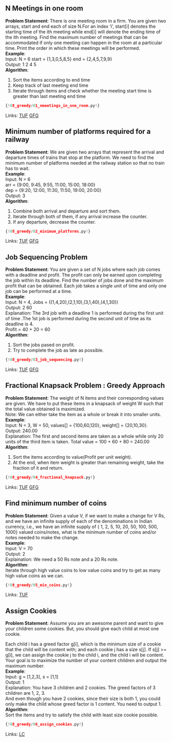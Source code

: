 ## N Meetings in one room

**Problem Statement**:  There is one meeting room in a firm. You are given two arrays, start and end each of size N.For an index ‘i’, start[i] denotes the starting time of the ith meeting while end[i]  will denote the ending time of the ith meeting. Find the maximum number of meetings that can be accommodated if only one meeting can happen in the room at a  particular time. Print the order in which these meetings will be performed.<br>
**Example**:  
Input:  N = 6  start = {1,3,0,5,8,5}  end = {2,4,5,7,9,9}  
Output: 1 2 4 5<br>
**Algorithm**:<br>
1. Sort the items according to end time  
2. Keep track of last meeting end time<br>
2. Iterate through items and check whether the meeting start time is greater than last meeting end time<br>

```py
{!08_greedy/01_nmeetings_in_one_room.py!}
```

Links: [TUF](https://takeuforward.org/data-structure/n-meetings-in-one-room/) [GFG](https://www.geeksforgeeks.org/problems/n-meetings-in-one-room-1587115620/1)<br>


## Minimum number of platforms required for a railway

**Problem Statement**: We are given two arrays that represent the arrival and departure times of trains that stop at the platform. We need to find the minimum number of platforms needed at the railway station so that no train has to wait.  
**Example**:  
Input:  N = 6  
arr = {9:00, 9:45, 9:55, 11:00, 15:00, 18:00}  
dep = {9:20, 12:00, 11:30, 11:50, 19:00, 20:00}  
Output: 3  
**Algorithm**:  
1. Combine both arrival and departure and sort them.  
2. Iterate through both of them, if any arrival increase the counter.  
3. If any departure, decrease the counter.  

```py
{!08_greedy/02_minimum_platforms.py!}
```

Links: [TUF](https://takeuforward.org/data-structure/minimum-number-of-platforms-required-for-a-railway/) [GFG](https://www.geeksforgeeks.org/problems/minimum-platforms-1587115620/1)<br>

## Job Sequencing Problem

**Problem Statement**: You are given a set of N jobs where each job comes with a deadline and profit. The profit can only be earned upon completing the job within its deadline. Find the number of jobs done and the maximum profit that can be obtained. Each job takes a single unit of time and only one job can be performed at a time.  
**Example**:  
Input:  N = 4, Jobs = {(1,4,20),(2,1,10),(3,1,40),(4,1,30)}   
Output: 2 60  
Explanation: The 3rd job with a deadline 1 is performed during the first unit of time .The 1st job is performed during the second unit of time as its deadline is 4.  
Profit = 40 + 20 = 60  
**Algorithm**:  
1. Sort the jobs pased on profit.  
2. Try to complete the job as late as possible.

```py
{!08_greedy/03_job_sequencing.py!}
```

Links: [TUF](https://takeuforward.org/data-structure/job-sequencing-problem/) [GFG](https://www.geeksforgeeks.org/problems/job-sequencing-problem-1587115620/1)<br>

## Fractional Knapsack Problem : Greedy Approach

**Problem Statement**: The weight of N items and their corresponding values are given. We have to put these items in a knapsack of weight W such that the total value obtained is maximized.  
Note: We can either take the item as a whole or break it into smaller units.    
**Example**:  
Input:  N = 3, W = 50, values[] = {100,60,120}, weight[] = {20,10,30}.  
Output: 240.00  
Explanation: The first and second items  are taken as a whole  while only 20 units of the third item is taken. Total value = 100 + 60 + 80 = 240.00  
**Algorithm**:  
1. Sort the items according to value(Profit per unit weight).  
2. At the end, when item weight is greater than remaining weight, take the fraction of it and return.  

```py
{!08_greedy/04_fractional_knapsack.py!}
```

Links: [TUF](https://takeuforward.org/data-structure/fractional-knapsack-problem-greedy-approach/) [GFG](https://www.geeksforgeeks.org/problems/fractional-knapsack-1587115620/1)<br>

## Find minimum number of coins

**Problem Statement**: Given a value V, if we want to make a change for V Rs, and we have an infinite supply of each of the denominations in Indian currency, i.e., we have an infinite supply of { 1, 2, 5, 10, 20, 50, 100, 500, 1000} valued coins/notes, what is the minimum number of coins and/or notes needed to make the change.     
**Example**:  
Input: V = 70  
Output: 2  
Explaination: We need a 50 Rs note and a 20 Rs note.  
**Algorithm**:  
Iterate through high value coins to low value coins and try to get as many high value coins as we can.    

```py
{!08_greedy/05_min_coins.py!}
```

Links: [TUF](https://takeuforward.org/data-structure/find-minimum-number-of-coins/)<br>

## Assign Cookies

**Problem Statement**: Assume you are an awesome parent and want to give your children some cookies. But, you should give each child at most one cookie.  

Each child i has a greed factor g[i], which is the minimum size of a cookie that the child will be content with; and each cookie j has a size s[j]. If s[j] >= g[i], we can assign the cookie j to the child i, and the child i will be content. Your goal is to maximize the number of your content children and output the maximum number.     
**Example**:  
Input: g = [1,2,3], s = [1,1]  
Output: 1  
Explanation: You have 3 children and 2 cookies. The greed factors of 3 children are 1, 2, 3.   
And even though you have 2 cookies, since their size is both 1, you could only make the child whose greed factor is 1 content.
You need to output 1.   
**Algorithm**:  
Sort the items and try to satisfy the child with least size cookie possible.

```py
{!08_greedy/06_assign_cookies.py!}
```

Links: [LC](https://leetcode.com/problems/assign-cookies/)<br>